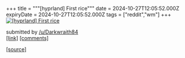 +++
title = """[hyprland] First rice"""
date = 2024-10-27T12:05:52.000Z
expiryDate = 2024-10-27T12:05:52.000Z
tags = ["reddit","wm"]
+++
[![[hyprland] First rice](https://preview.redd.it/xx4pncrjhaxd1.png?width=640&crop=smart&auto=webp&s=15496c67f59fd9b5ee60bc64a5c41c319e1ef55a "[hyprland] First rice")](https://www.reddit.com/r/unixporn/comments/1gd9gqa/hyprland_first_rice/)

submitted by [/u/Darkwraith84](https://www.reddit.com/user/Darkwraith84)  
[\[link\]](https://i.redd.it/xx4pncrjhaxd1.png) [\[comments\]](https://www.reddit.com/r/unixporn/comments/1gd9gqa/hyprland_first_rice/)

[[source]](https://www.reddit.com/r/unixporn/comments/1gd9gqa/hyprland_first_rice/)
